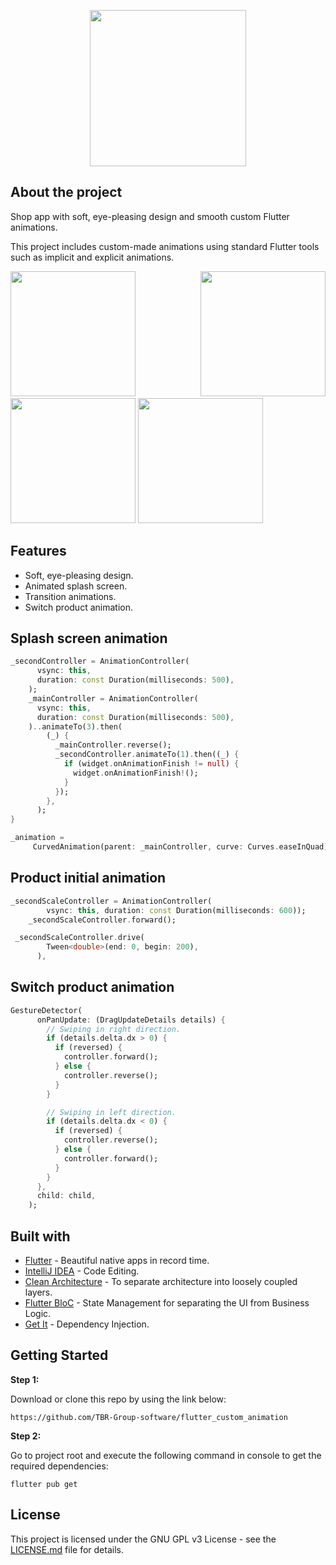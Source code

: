 <p float = "center", align="center ">
     <img src="https://user-images.githubusercontent.com/86306159/146153040-30e9d544-f839-4207-a721-e545f1ec5b18.png" width = "250" />
</p>

## About the project
Shop app with soft, eye-pleasing design and smooth custom Flutter animations.

This project includes custom-made animations using standard Flutter tools such as implicit and explicit animations.

<p float="center", align="justify ">
  <img src="https://user-images.githubusercontent.com/86306159/146012473-7d809953-f405-4ef7-819f-bd999016acb3.gif" width="200" />
  <img src="https://user-images.githubusercontent.com/86306159/146012576-ad6bb151-d1ec-495a-ad6e-1e5735c5b2f7.gif" width="200" />
  <img src="https://user-images.githubusercontent.com/86306159/146012582-0bf80262-9ed6-4f4d-aa85-7794551b4ff6.gif" width="200" />
  <img src="https://user-images.githubusercontent.com/86306159/146012586-bb0039b1-157b-43e3-af9c-403514c0f11f.gif" width="200" />
</p>

## Features
- Soft, eye-pleasing design.
- Animated splash screen.
- Transition animations.
- Switch product animation.

## Splash screen animation
```dart
_secondController = AnimationController(
      vsync: this,
      duration: const Duration(milliseconds: 500),
    );
    _mainController = AnimationController(
      vsync: this,
      duration: const Duration(milliseconds: 500),
    )..animateTo(3).then(
        (_) {
          _mainController.reverse();
          _secondController.animateTo(1).then((_) {
            if (widget.onAnimationFinish != null) {
              widget.onAnimationFinish!();
            }
          });
        },
      );
}
```

```dart
_animation =
     CurvedAnimation(parent: _mainController, curve: Curves.easeInQuad);
```
## Product initial animation
```dart
_secondScaleController = AnimationController(
        vsync: this, duration: const Duration(milliseconds: 600));
    _secondScaleController.forward();
```

```dart
 _secondScaleController.drive(
        Tween<double>(end: 0, begin: 200),
      ),
```

## Switch product animation
```dart
GestureDetector(
      onPanUpdate: (DragUpdateDetails details) {
        // Swiping in right direction.
        if (details.delta.dx > 0) {
          if (reversed) {
            controller.forward();
          } else {
            controller.reverse();
          }
        }

        // Swiping in left direction.
        if (details.delta.dx < 0) {
          if (reversed) {
            controller.reverse();
          } else {
            controller.forward();
          }
        }
      },
      child: child,
    );
```


## Built with
- [Flutter](https://flutter.dev/) - Beautiful native apps in record time.
- [IntelliJ IDEA](https://www.jetbrains.com/ru-ru/idea/) - Code Editing.
- [Clean Architecture](https://blog.cleancoder.com/uncle-bob/2012/08/13/the-clean-architecture.html) - To separate architecture into loosely coupled layers.
- [Flutter BloC](https://pub.dev/packages/flutter_bloc) - State Management for separating the UI from Business Logic.
- [Get It](https://pub.dev/packages/get_it) - Dependency Injection.

## Getting Started


**Step 1:**

Download or clone this repo by using the link below:

```
https://github.com/TBR-Group-software/flutter_custom_animation
```

**Step 2:**

Go to project root and execute the following command in console to get the required dependencies: 

```
flutter pub get 
```

## License
This project is licensed under the GNU GPL v3 License - see the [LICENSE.md](https://github.com/TBR-Group-software/flutter_cryptocurrency_charts/blob/main/LICENSE) file for details.
